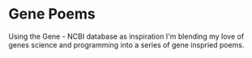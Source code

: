 # Gene Poems
Using the Gene - NCBI database as inspiration I'm blending my love of genes science and programming into a series of gene inspried poems.
